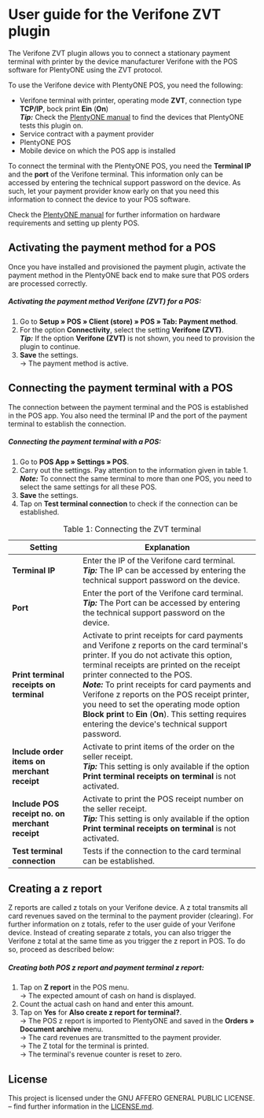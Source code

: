 # User guide for the Verifone ZVT plugin

The Verifone ZVT plugin allows you to connect a stationary payment terminal with printer by the device manufacturer Verifone with the POS software for PlentyONE using the ZVT protocol.

To use the Verifone device with PlentyONE POS, you need the following:

* Verifone terminal with printer, operating mode **ZVT**, connection type **TCP/IP**, bock print **Ein** (**On**) <br />
  <b><i>Tip:</i></b> Check the [PlentyONE manual](https://knowledge.plentymarkets.com/en-gb/manual/main/app/installation.html#400) to find the devices that PlentyONE tests this plugin on.
* Service contract with a payment provider
* PlentyONE POS
* Mobile device on which the POS app is installed

<div class="alert alert-warning" role="alert">
  To connect the terminal with the PlentyONE POS, you need the <b>Terminal IP</b> and the <b>port</b> of the Verifone terminal. This information only can be accessed by entering the technical support password on the device. As such, let your payment provider know early on that you need this information to connect the device to your POS software.
</div>

Check the [PlentyONE manual](https://knowledge.plentymarkets.com/en-gb/manual/main/pos/integrating-plentymarkets-pos.html#10) for further information on hardware requirements and setting up plenty POS.

<div class="container-toc"></div>

## Activating the payment method for a POS

Once you have installed and provisioned the payment plugin, activate the payment method in the PlentyONE back end to make sure that POS orders are processed correctly.

##### Activating the payment method Verifone (ZVT) for a POS:

1. Go to **Setup » POS » Client (store) » POS » Tab: Payment method**.
2. For the option **Connectivity**, select the setting **Verifone (ZVT)**. <br />
  <b><i>Tip:</i></b> If the option **Verifone (ZVT)** is not shown, you need to provision the plugin to continue.
3. **Save** the settings. <br /> 
→ The payment method is active.

## Connecting the payment terminal with a POS

The connection between the payment terminal and the POS is established in the POS app. You also need the terminal IP and the port of the payment terminal to establish the connection.

##### Connecting the payment terminal with a POS:

1. Go to **POS App » Settings » POS**.
2. Carry out the settings. Pay attention to the information given in table 1. <br />
  <b><i>Note:</i></b> To connect the same terminal to more than one POS,  you need to select the same settings for all these POS.
3. **Save** the settings.
4. Tap on **Test terminal connection** to check if the connection can be established.

<table>
<caption>Table 1: Connecting the ZVT terminal</caption>
<thead>
<th>Setting</th>
<th>Explanation</th>
</thead>
<tbody>
<tr>
<td><b>Terminal IP</b></td>
<td>Enter the IP of the Verifone card terminal. <br /> <b><i>Tip:</i></b> The IP can be accessed by entering the technical support password on the device.</td>
</tr>
<tr>
<td><b>Port</b></td>
<td>Enter the port of the Verifone card terminal.<br /> <b><i>Tip:</i></b> The Port can be accessed by entering the technical support password on the device.</td>
</tr>
<tr>
<td><b>Print terminal receipts on terminal</b></td>
<td>Activate to print receipts for card payments and Verifone z reports on the card terminal's printer. If you do not activate this option, terminal receipts are printed on the receipt printer connected to the POS. <br />
<b><i>Note:</i></b> To print receipts for card payments and Verifone z reports on the POS receipt printer, you need to set the operating mode option <b>Block print</b> to <b>Ein</b> (<b>On</b>). This setting requires entering the device's technical support password.</td>
</tr>
<tr>
<td><b>Include order items on merchant receipt</b></td>
<td>Activate to print items of the order on the seller receipt.<br /> <b><i>Tip:</i></b> This setting is only available if the option <b>Print terminal receipts on terminal</b> is not activated.</td>
</tr>
<tr>
<td><b>Include POS receipt no. on merchant receipt</b></td>
<td>Activate to print the POS receipt number on the seller receipt.<br />
<b><i>Tip:</i></b> This setting is only available if the option <b>Print terminal receipts on terminal</b> is not activated.</td>
</tr>
<tr>
<td><b>Test terminal connection</b></td>
<td>Tests if the connection to the card terminal can be established.</td>
</tr>
</tbody>
</table>

## Creating a z report

Z reports are called z totals on your Verifone device. A z total transmits all card revenues saved on the terminal to the payment provider (clearing). For further information on z totals, refer to the user guide of your Verifone device. Instead of creating separate z totals, you can also trigger the Verifone z total at the same time as you trigger the z report in POS. To do so, proceed as described below:

##### Creating both POS z report and payment terminal z report:

1. Tap on **Z report** in the POS menu. <br />
→ The expected amount of cash on hand is displayed.
2. Count the actual cash on hand and enter this amount.
3. Tap on **Yes** for **Also create z report for terminal?**. <br />
→ The POS z report is imported to PlentyONE and saved in the **Orders » Document archive** menu. <br />
→ The card revenues are transmitted to the payment provider. <br />
→ The Z total for the terminal is printed. <br />
→ The terminal's revenue counter is reset to zero.

## License

This project is licensed under the GNU AFFERO GENERAL PUBLIC LICENSE. – find further information in the [LICENSE.md](https://github.com/plentymarkets/plugin-payment-verifone-zvt/blob/master/LICENSE.md).
